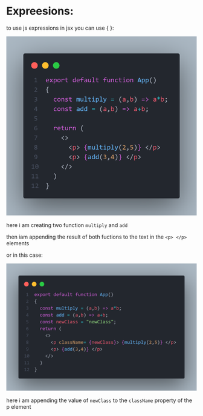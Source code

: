 # Expreesions:

to use js expressions in jsx you can use { }:

![Expression](Imgs/JSEXPRESSIONEXAMPLE-01.png)

here i am creating two function ``multiply`` and ``add``

then iam appending the result of both fuctions to the text in the ``<p> </p>`` elements

or in this case:

![Expression2](Imgs/JSEXPRESSIONEXAMPLE-02.png)

here i am appending the value of ``newClass`` to the `className` property of the p element